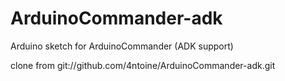 ArduinoCommander-adk
====================

Arduino sketch for ArduinoCommander (ADK support)

clone from git://github.com/4ntoine/ArduinoCommander-adk.git

